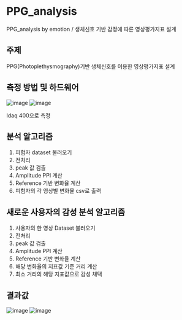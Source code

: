 # PPG_analysis
PPG_analysis by emotion / 생체신호 기반 감정에 따른 영상평가지표 설계
## 주제
PPG(Photoplethysmography)기반 생체신호를 이용한 영상평가지표 설계

## 측정 방법 및 하드웨어
![image](https://user-images.githubusercontent.com/72767245/97099017-f97d3480-16c6-11eb-9ee4-f6572329b609.png) ![image](https://user-images.githubusercontent.com/72767245/97099026-10bc2200-16c7-11eb-8041-d2b436b58b88.png)

Idaq 400으로 측정

## 분석 알고리즘
1. 피험자 dataset 불러오기
2. 전처리
3. peak 값 검출
4. Amplitude PPI 계산
5. Reference 기반 변화율 계산
6. 피험자의 각 영상별 변화율 csv로 출력

## 새로운 사용자의 감성 분석 알고리즘
1. 사용자의 한 영상 Dataset 불러오기
2. 전처리
3. peak 값 검출
4. Amplitude PPI 계산
5. Reference 기반 변화율 계산
6. 해당 변화율의 지표값 기준 거리 계산
7. 최소 거리의 해당 지표값으로 감성 채택

## 결과값
![image](https://user-images.githubusercontent.com/72767245/97099053-8b853d00-16c7-11eb-881e-a7b3c3031d9e.png)
![image](https://user-images.githubusercontent.com/72767245/97099074-c0918f80-16c7-11eb-9c1b-079f724d5ae1.png)
